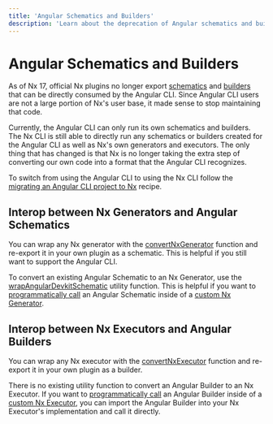 ```yaml
---
title: 'Angular Schematics and Builders'
description: 'Learn about the deprecation of Angular schematics and builders in Nx 17, and how to handle interoperability between Nx and Angular CLI tools.'
---
```


# Angular Schematics and Builders

As of Nx 17, official Nx plugins no longer export [schematics](https://angular.dev/tools/cli/schematics) and [builders](https://angular.dev/tools/cli/cli-builder) that can be directly consumed by the Angular CLI. Since Angular CLI users are not a large portion of Nx's user base, it made sense to stop maintaining that code.

Currently, the Angular CLI can only run its own schematics and builders. The Nx CLI is still able to directly run any schematics or builders created for the Angular CLI as well as Nx's own generators and executors. The only thing that has changed is that Nx is no longer taking the extra step of converting our own code into a format that the Angular CLI recognizes.

To switch from using the Angular CLI to using the Nx CLI follow the [migrating an Angular CLI project to Nx](/recipes/angular/migration/angular) recipe.

## Interop between Nx Generators and Angular Schematics

You can wrap any Nx generator with the [convertNxGenerator](/nx-api/devkit/documents/convertNxGenerator) function and re-export it in your own plugin as a schematic. This is helpful if you still want to support the Angular CLI.

To convert an existing Angular Schematic to an Nx Generator, use the [wrapAngularDevkitSchematic](/nx-api/devkit/documents/ngcli_adapter/wrapAngularDevkitSchematic) utility function. This is helpful if you want to [programmatically call](/extending-nx/recipes/composing-generators) an Angular Schematic inside of a [custom Nx Generator](/extending-nx/recipes/local-generators).

## Interop between Nx Executors and Angular Builders

You can wrap any Nx executor with the [convertNxExecutor](/nx-api/devkit/documents/convertNxExecutor) function and re-export it in your own plugin as a builder.

There is no existing utility function to convert an Angular Builder to an Nx Executor. If you want to [programmatically call](/extending-nx/recipes/compose-executors) an Angular Builder inside of a [custom Nx Executor](extending-nx/recipes/local-executors), you can import the Angular Builder into your Nx Executor's implementation and call it directly.
